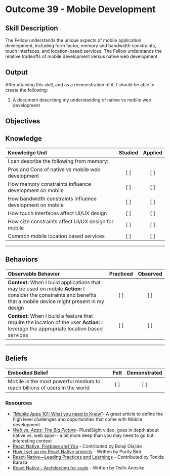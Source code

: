 # Outcome 39 - Mobile Development

**Skill Description**
----------
The Fellow understands the unique aspects of mobile application development, including form factor, memory and bandwidth constraints, touch interfaces, and location-based services. The Fellow understands the relative tradeoffs of mobile development versus native web development

**Output**
----------
After attaining this skill, and as a demonstration of it, I should be able to create the following:

1.  A document describing my understanding of native vs mobile web development



**Objectives**
----------
## **Knowledge**


| Knowledge Unit   |      Studied      | Applied |
|:-------------|:------------------:|:--------:|
| I can describe the following from memory: | | |
| Pros and Cons of native vs mobile web development | [ ] | [ ]  |
| How memory constraints influence development on mobile | [ ] | [ ]  |
| How bandwidth constraints influence development on mobile | [ ] | [ ]  |
| How touch interfaces affect UI/UX design | [ ] | [ ]  |
| How size constraints affect UI/UX design for mobile | [ ] | [ ]  |
| Common mobile location based services | [ ] | [ ]  |



----------


## **Behaviors**

| Observable Behavior   |      Practiced      | Observed |
|:-------------|:------------------:|:--------:|
| **Context:** When I build applications that may be used on mobile **Action:** I consider the constraints and benefits that a mobile device might present in my design | [ ] | [ ] |
| **Context:** When I build a feature that require the location of the user **Action:** I leverage the appropriate location based services | [ ] | [ ] |


----------


## **Beliefs**


| Embodied Belief   |      Felt      | Demonstrated |
|:-------------|:------------------:|:--------:|
| Mobile is the most powerful medium to reach billions of users in the world | [ ] | [ ] |

### Resources

- [“Mobile Apps 101: What you need to Know”](https://www.infoworld.com/article/2623833/mobile-development/mobile-development-101--what-you-need-to-know.html)- A great article to define the high level challenges and opportunities that come with Mobile development
- [_Web vs. Apps: The Big Picture_](https://app.pluralsight.com/library/courses/mobile-app-big-pic/table-of-contents)- PluralSight video, goes in depth about native vs. web apps-- a bit more deep than you may need to go but interesting context
- [React Native, Firebase and You](https://blog.callstack.io/react-native-firebase-and-you-a07ae507910) - Contributed by Bolaji Olajide
- [How I set up my React Native projects](https://medium.com/react-native-training/how-i-set-up-my-react-native-projects-bd30284e4512) - Written by Purity Birir
- [React-Native—Leading Practices and Learnings](https://accenture.github.io/blog/2017/04/04/reactlearnings.html) - Contributed by Tonida Baraza
- [React Native - Architecting for scale](http://www.uxenthusiast.com/react-native/2017/12/30/architecting-for-scale-react-native.html) - Written by Osifo Anosike 
